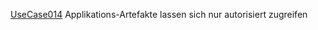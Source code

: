  [UseCase014](https://github.com/DomainDrivenArchitecture/ddaRequirement/blob/master/en/requirements/UseCase014.md)  Applikations-Artefakte lassen sich nur autorisiert zugreifen